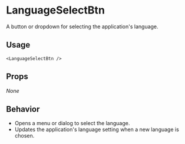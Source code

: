 # LanguageSelectBtn

A button or dropdown for selecting the application's language.

## Usage

```vue
<LanguageSelectBtn />
```

## Props

_None_

## Behavior

- Opens a menu or dialog to select the language.
- Updates the application's language setting when a new language is chosen.
